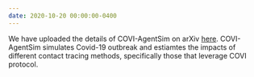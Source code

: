 ```yaml
---
date: 2020-10-20 00:00:00-0400
---
```


We have uploaded the details of COVI-AgentSim on arXiv <a href="https://arxiv.org/abs/2010.16004" target="_blank">here</a>.
COVI-AgentSim simulates Covid-19 outbreak and estiamtes the impacts of different contact tracing methods, specifically those that leverage COVI protocol.
